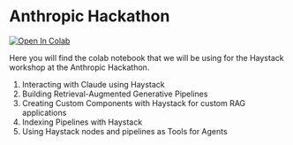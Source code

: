 # Anthropic Hackathon

[![Open In Colab](https://colab.research.google.com/assets/colab-badge.svg)](https://colab.research.google.com/github/TuanaCelik/anthropic-hackathon/blob/main/Workshop_Antrhopic_Hakathon_Haystack.ipynb)

Here you will find the colab notebook that we will be using for the Haystack workshop at the Anthropic Hackathon. 

1. Interacting with Claude using Haystack
2. Building Retrieval-Augmented Generative Pipelines
3. Creating Custom Components with Haystack for custom RAG applications
4. Indexing Pipelines with Haystack
5. Using Haystack nodes and pipelines as Tools for Agents
